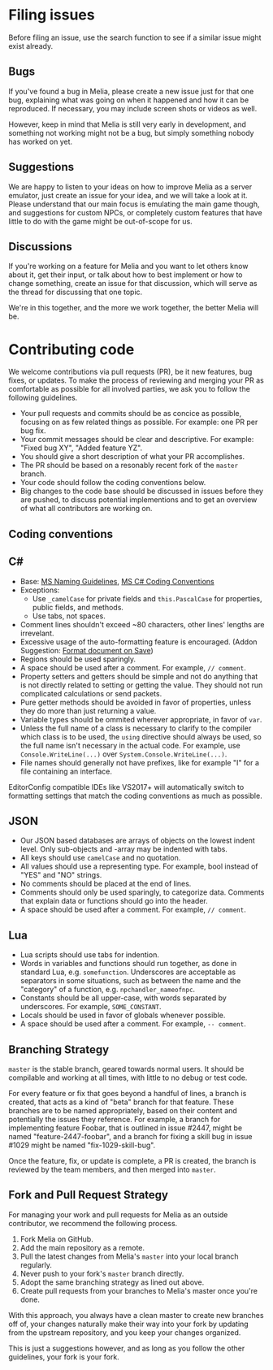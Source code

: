 Filing issues
=============================================================================

Before filing an issue, use the search function to see if a similar
issue might exist already.

Bugs
-----------------------------------------------------------------------------
If you've found a bug in Melia, please create a new issue just for that
one bug, explaining what was going on when it happened and how it can
be reproduced. If necessary, you may include screen shots or videos as
well.

However, keep in mind that Melia is still very early in development,
and something not working might not be a bug, but simply something
nobody has worked on yet.

Suggestions
-----------------------------------------------------------------------------
We are happy to listen to your ideas on how to improve Melia as a server
emulator, just create an issue for your idea, and we will take a look at
it. Please understand that our main focus is emulating the main game though,
and suggestions for custom NPCs, or completely custom features that have
little to do with the game might be out-of-scope for us.

Discussions
----------------------------------------------------------------------------
If you're working on a feature for Melia and you want to let others know
about it, get their input, or talk about how to best implement or how
to change something, create an issue for that discussion, which will
serve as the thread for discussing that one topic.

We're in this together, and the more we work together, the better Melia
will be.

Contributing code
=============================================================================

We welcome contributions via pull requests (PR), be it new features,
bug fixes, or updates. To make the process of reviewing and merging
your PR as comfortable as possible for all involved parties, we ask
you to follow the following guidelines.

- Your pull requests and commits should be as concice as possible, focusing
  on as few related things as possible. For example: one PR per bug fix.
- Your commit messages should be clear and descriptive. For example:
  "Fixed bug XY", "Added feature YZ".
- You should give a short description of what your PR accomplishes.
- The PR should be based on a resonably recent fork of the `master` branch.
- Your code should follow the coding conventions below.
- Big changes to the code base should be discussed in issues before
  they are pushed, to discuss potential implementions and to get an
  overview of what all contributors are working on.

Coding conventions
-----------------------------------------------------------------------------
## C#
* Base: [MS Naming Guidelines](http://msdn.microsoft.com/en-us/library/xzf533w0%28v=vs.71%29.aspx),
        [MS C# Coding Conventions](http://msdn.microsoft.com/en-us/library/ff926074.aspx)
* Exceptions:
  * Use `_camelCase` for private fields and `this.PascalCase` for
    properties, public fields, and methods.
  * Use tabs, not spaces.
* Comment lines shouldn't exceed ~80 characters, other lines' lengths
  are irrevelant.
* Excessive usage of the auto-formatting feature is encouraged.
  (Addon Suggestion: [Format document on Save](https://marketplace.visualstudio.com/items?itemName=mynkow.FormatdocumentonSave))
* Regions should be used sparingly.
* A space should be used after a comment. For example, `// comment`.
* Property setters and getters should be simple and not do anything
  that is not directly related to setting or getting the value.
  They should not run complicated calculations or send packets.
* Pure getter methods should be avoided in favor of properties,
  unless they do more than just returning a value.
* Variable types should be ommited wherever appropriate, in favor of `var`.
* Unless the full name of a class is necessary to clarify to the compiler
  which class is to be used, the `using` directive should always be used,
  so the full name isn't necessary in the actual code. For example, use
  `Console.WriteLine(...)` over `System.Console.WriteLine(...)`.
* File names should generally not have prefixes, like for example "I" for a
  file containing an interface.

EditorConfig compatible IDEs like VS2017+ will automatically switch to
formatting settings that match the coding conventions as much as possible.

## JSON
* Our JSON based databases are arrays of objects on the lowest indent level.
  Only sub-objects and -array may be indented with tabs.
* All keys should use `camelCase` and no quotation.
* All values should use a representing type. For example, bool instead
  of "YES" and "NO" strings.
* No comments should be placed at the end of lines.
* Comments should only be used sparingly, to categorize data. Comments
  that explain data or functions should go into the header.
* A space should be used after a comment. For example, `// comment`.

## Lua
* Lua scripts should use tabs for indention.
* Words in variables and functions should run together, as done in standard
  Lua, e.g. `somefunction`. Underscores are acceptable as separators in
  some situations, such as between the name and the "category" of a
  function, e.g. `npchandler_nameofnpc`.
* Constants should be all upper-case, with words separated by underscores.
  For example, `SOME_CONSTANT`.
* Locals should be used in favor of globals whenever possible.
* A space should be used after a comment. For example, `-- comment`.

Branching Strategy
-----------------------------------------------------------------------------

`master` is the stable branch, geared towards normal users. It should be
compilable and working at all times, with little to no debug or test code.

For every feature or fix that goes beyond a handful of lines, a
branch is created, that acts as a kind of "beta" branch for that
feature. These branches are to be named appropriately, based on
their content and potentially the issues they reference. For example,
a branch for implementing feature Foobar, that is outlined in issue
#2447, might be named "feature-2447-foobar", and a branch for fixing
a skill bug in issue #1029 might be named "fix-1029-skill-bug".

Once the feature, fix, or update is complete, a PR is created, the branch
is reviewed by the team members, and then merged into `master`.

Fork and Pull Request Strategy
-----------------------------------------------------------------------------

For managing your work and pull requests for Melia as an outside
contributor, we recommend the following process.

1. Fork Melia on GitHub.
2. Add the main repository as a remote.
3. Pull the latest changes from Melia's `master` into your local branch
   regularly.
4. Never push to your fork's `master` branch directly.
5. Adopt the same branching strategy as lined out above.
6. Create pull requests from your branches to Melia's master once you're
   done.

With this approach, you always have a clean master to create new branches
off of, your changes naturally make their way into your fork by updating
from the upstream repository, and you keep your changes organized.

This is just a suggestions however, and as long as you follow the other
guidelines, your fork is your fork.
